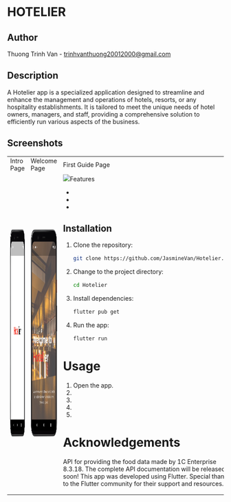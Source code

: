 # HOTELIER

## Author
Thuong Trinh Van - trinhvanthuong20012000@gmail.com

## Description
A Hotelier app is a specialized application designed to streamline and enhance the management and operations of hotels, resorts, or any hospitality establishments. It is tailored to meet the unique needs of hotel owners, managers, and staff, providing a comprehensive solution to efficiently run various aspects of the business.

## Screenshots

<table>
  <tr>
    <td>Intro Page</td>
     <td>Welcome Page</td>
     <td>First Guide Page</td>
  </tr>
  <tr>
    <td><img src="IntroPage.png" width=270 height=480></td>
    <td><img src="WelcomePage.png" width=270 height=480></td>
    <td><img src="Guide1Page.png></td>
  </tr>
 </table>


## Features

- 
- 
- 

## Installation

1. Clone the repository:

   ```bash
   git clone https://github.com/JasmineVan/Hotelier.git

2. Change to the project directory:

   ```bash
   cd Hotelier

3. Install dependencies:

   ```bash
   flutter pub get

4. Run the app:

   ```bash
   flutter run

# Usage
1. Open the app.
2. 
3. 
4. 
5. 

# Acknowledgements
API for providing the food data made by 1C Enterprise 8.3.18. 
The complete API documentation will be released soon!
This app was developed using Flutter.
Special thanks to the Flutter community for their support and resources.
